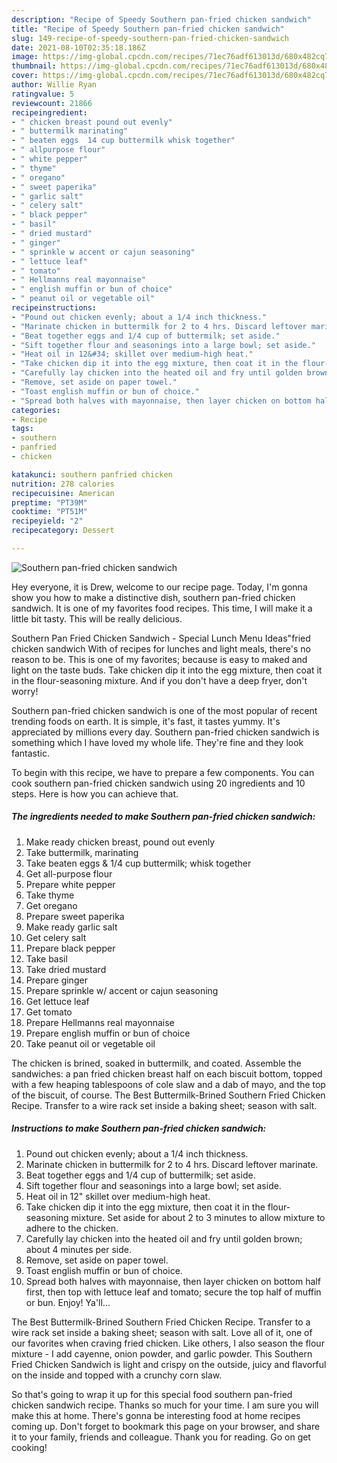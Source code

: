 ```yaml
---
description: "Recipe of Speedy Southern pan-fried chicken sandwich"
title: "Recipe of Speedy Southern pan-fried chicken sandwich"
slug: 149-recipe-of-speedy-southern-pan-fried-chicken-sandwich
date: 2021-08-10T02:35:18.186Z
image: https://img-global.cpcdn.com/recipes/71ec76adf613013d/680x482cq70/southern-pan-fried-chicken-sandwich-recipe-main-photo.jpg
thumbnail: https://img-global.cpcdn.com/recipes/71ec76adf613013d/680x482cq70/southern-pan-fried-chicken-sandwich-recipe-main-photo.jpg
cover: https://img-global.cpcdn.com/recipes/71ec76adf613013d/680x482cq70/southern-pan-fried-chicken-sandwich-recipe-main-photo.jpg
author: Willie Ryan
ratingvalue: 5
reviewcount: 21866
recipeingredient:
- " chicken breast pound out evenly"
- " buttermilk marinating"
- " beaten eggs  14 cup buttermilk whisk together"
- " allpurpose flour"
- " white pepper"
- " thyme"
- " oregano"
- " sweet paperika"
- " garlic salt"
- " celery salt"
- " black pepper"
- " basil"
- " dried mustard"
- " ginger"
- " sprinkle w accent or cajun seasoning"
- " lettuce leaf"
- " tomato"
- " Hellmanns real mayonnaise"
- " english muffin or bun of choice"
- " peanut oil or vegetable oil"
recipeinstructions:
- "Pound out chicken evenly; about a 1/4 inch thickness."
- "Marinate chicken in buttermilk for 2 to 4 hrs. Discard leftover marinate."
- "Beat together eggs and 1/4 cup of buttermilk; set aside."
- "Sift together flour and seasonings into a large bowl; set aside."
- "Heat oil in 12&#34; skillet over medium-high heat."
- "Take chicken dip it into the egg mixture, then coat it in the flour-seasoning mixture. Set aside for about 2 to 3 minutes to allow mixture to adhere to the chicken."
- "Carefully lay chicken into the heated oil and fry until golden brown; about 4 minutes per side."
- "Remove, set aside on paper towel."
- "Toast english muffin or bun of choice."
- "Spread both halves with mayonnaise, then layer chicken on bottom half first, then top with lettuce leaf and tomato; secure the top half of muffin or bun. Enjoy! Ya&#39;ll..."
categories:
- Recipe
tags:
- southern
- panfried
- chicken

katakunci: southern panfried chicken 
nutrition: 278 calories
recipecuisine: American
preptime: "PT39M"
cooktime: "PT51M"
recipeyield: "2"
recipecategory: Dessert

---
```



![Southern pan-fried chicken sandwich](https://img-global.cpcdn.com/recipes/71ec76adf613013d/680x482cq70/southern-pan-fried-chicken-sandwich-recipe-main-photo.jpg)

Hey everyone, it is Drew, welcome to our recipe page. Today, I'm gonna show you how to make a distinctive dish, southern pan-fried chicken sandwich. It is one of my favorites food recipes. This time, I will make it a little bit tasty. This will be really delicious.

Southern Pan Fried Chicken Sandwich - Special Lunch Menu Ideas&#34;fried chicken sandwich With of recipes for lunches and light meals, there&#39;s no reason to be. This is one of my favorites; because is easy to maked and light on the taste buds. Take chicken dip it into the egg mixture, then coat it in the flour-seasoning mixture. And if you don&#39;t have a deep fryer, don&#39;t worry!

Southern pan-fried chicken sandwich is one of the most popular of recent trending foods on earth. It is simple, it's fast, it tastes yummy. It's appreciated by millions every day. Southern pan-fried chicken sandwich is something which I have loved my whole life. They're fine and they look fantastic.


To begin with this recipe, we have to prepare a few components. You can cook southern pan-fried chicken sandwich using 20 ingredients and 10 steps. Here is how you can achieve that.

<!--inarticleads1-->

##### The ingredients needed to make Southern pan-fried chicken sandwich:

1. Make ready  chicken breast, pound out evenly
1. Take  buttermilk, marinating
1. Take  beaten eggs &amp; 1/4 cup buttermilk; whisk together
1. Get  all-purpose flour
1. Prepare  white pepper
1. Take  thyme
1. Get  oregano
1. Prepare  sweet paperika
1. Make ready  garlic salt
1. Get  celery salt
1. Prepare  black pepper
1. Take  basil
1. Take  dried mustard
1. Prepare  ginger
1. Prepare  sprinkle w/ accent or cajun seasoning
1. Get  lettuce leaf
1. Get  tomato
1. Prepare  Hellmanns real mayonnaise
1. Prepare  english muffin or bun of choice
1. Take  peanut oil or vegetable oil


The chicken is brined, soaked in buttermilk, and coated. Assemble the sandwiches: a pan fried chicken breast half on each biscuit bottom, topped with a few heaping tablespoons of cole slaw and a dab of mayo, and the top of the biscuit, of course. The Best Buttermilk-Brined Southern Fried Chicken Recipe. Transfer to a wire rack set inside a baking sheet; season with salt. 

<!--inarticleads2-->

##### Instructions to make Southern pan-fried chicken sandwich:

1. Pound out chicken evenly; about a 1/4 inch thickness.
1. Marinate chicken in buttermilk for 2 to 4 hrs. Discard leftover marinate.
1. Beat together eggs and 1/4 cup of buttermilk; set aside.
1. Sift together flour and seasonings into a large bowl; set aside.
1. Heat oil in 12&#34; skillet over medium-high heat.
1. Take chicken dip it into the egg mixture, then coat it in the flour-seasoning mixture. Set aside for about 2 to 3 minutes to allow mixture to adhere to the chicken.
1. Carefully lay chicken into the heated oil and fry until golden brown; about 4 minutes per side.
1. Remove, set aside on paper towel.
1. Toast english muffin or bun of choice.
1. Spread both halves with mayonnaise, then layer chicken on bottom half first, then top with lettuce leaf and tomato; secure the top half of muffin or bun. Enjoy! Ya&#39;ll...


The Best Buttermilk-Brined Southern Fried Chicken Recipe. Transfer to a wire rack set inside a baking sheet; season with salt. Love all of it, one of our favorites when craving fried chicken. Like others, I also season the flour mixture - I add cayenne, onion powder, and garlic powder. This Southern Fried Chicken Sandwich is light and crispy on the outside, juicy and flavorful on the inside and topped with a crunchy corn slaw. 

So that's going to wrap it up for this special food southern pan-fried chicken sandwich recipe. Thanks so much for your time. I am sure you will make this at home. There's gonna be interesting food at home recipes coming up. Don't forget to bookmark this page on your browser, and share it to your family, friends and colleague. Thank you for reading. Go on get cooking!
